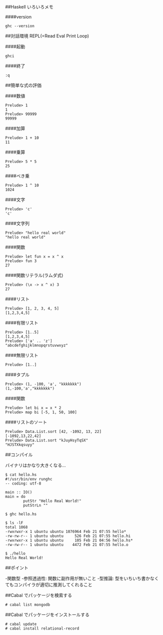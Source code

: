 ##Haskell いろいろメモ


####version

```
ghc --version
```



##対話環境 REPL(=Read Eval Print Loop)

####起動

```
ghci
```

####終了

```
:q
```


##簡単な式の評価

####数値

```
Prelude> 1
1
Prelude> 99999
99999
```

####加算

```
Prelude> 1 + 10
11
```

####乗算
```
Prelude> 5 * 5
25
```
####べき乗
```
Prelude> 1 ^ 10
1024
```
####文字
```
Prelude> 'c'
'c'
```
####文字列
```
Prelude> "hello real world"
"hello real world"
```

####関数
```
Prelude> let fun x = x ^ x
Prelude> fun 3
27
```


####関数リテラル(ラムダ式)
```
Prelude> (\x -> x ^ x) 3
27
```

####リスト
```
Prelude> [1, 2, 3, 4, 5]
[1,2,3,4,5]
```

####有限リスト
```
Prelude> [1..5]
[1,2,3,4,5]
Prelude> ['a' .. 'z']
"abcdefghijklmnopqrstuvwxyz"
```

####無限リスト
```
Prelude> [1..]
```

####タプル
```
Prelude> (1, -100, 'a', "kkkkkkk")
(1,-100,'a',"kkkkkkk")
```

####関数
```
Prelude> let bi x = x * 2
Prelude> map bi [-5, 1, 50, 100]
```
####リストのソート
```
Prelude> Data.List.sort [42, -1092, 13, 22]
[-1092,13,22,42]
Prelude> Data.List.sort "kJuyHsyTqSX"
"HJSTXkqsuyy"
```

##コンパイル

バイナリはかなり大きくなる...

```
$ cat hello.hs
#!/usr/bin/env runghc
-- coding: utf-8

main :: IO()
main = do
        putStr "Hello Real World!"
        putStrLn ""
```
```
$ ghc hello.hs
```
```
$ ls -lF
total 1068
-rwxrwxr-x 1 ubuntu ubuntu 1076964 Feb 21 07:55 hello*
-rw-rw-r-- 1 ubuntu ubuntu     526 Feb 21 07:55 hello.hi
-rwxrwxr-x 1 ubuntu ubuntu     105 Feb 21 04:56 hello.hs*
-rw-rw-r-- 1 ubuntu ubuntu    4472 Feb 21 07:55 hello.o
```
```
$ ./hello
Hello Real World!
```


##ポイント

-関数型
-参照透過性: 関数に副作用が無いこと
-型推論: 型をいちいち書かなくてもコンパイラが適切に推測してくれること




##Cabal でパッケージを検索する

```
# cabal list mongodb
```

##Cabal でパッケージをインストールする

```
# cabal update
# cabal install relational-record
```
